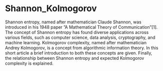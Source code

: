 # Shannon_Kolmogorov

Shannon entropy, named after mathematician Claude Shannon, was introduced in his 1948 paper ”A Mathematical Theory of Communication”[1].
The concept of Shannon entropy has found diverse applications across
various fields, such as computer science, data analysis, cryptography, and
machine learning. Kolmogorov complexity, named after mathematician
Andrey Kolmogorov, is a concept from algorithmic information theory.
In this short article a brief introduction to both these concepts are given.
Finally, the relationship between Shannon entropy and expected Kolmogorov complexity is explained.
